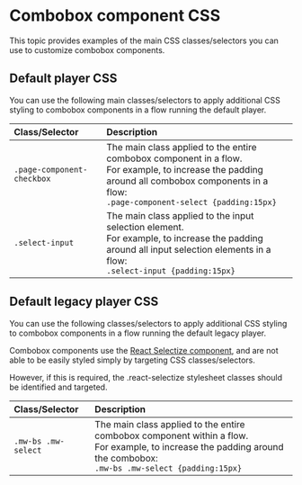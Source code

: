 # Combobox component CSS 

<head>
  <meta name="guidename" content="Flow"/>
  <meta name="context" content="GUID-f983b6d5-c769-4266-a503-d220f9df2817"/>
</head>


This topic provides examples of the main CSS classes/selectors you can use to customize combobox components.

## Default player CSS 

You can use the following main classes/selectors to apply additional CSS styling to combobox components in a flow running the default player.

|Class/Selector|Description|
|:-------------|:----------|
|`.page-component-checkbox`|The main class applied to the entire combobox component in a flow.<br />For example, to increase the padding around all combobox components in a flow:<br />`.page-component-select {padding:15px}`|
|`.select-input`|The main class applied to the input selection element.<br />For example, to increase the padding around all input selection elements in a flow:<br />`.select-input {padding:15px}`|

## Default legacy player CSS 

You can use the following classes/selectors to apply additional CSS styling to combobox components in a flow running the default legacy player.

Combobox components use the [React Selectize component](https://github.com/furqanZafar/react-selectize), and are not able to be easily styled simply by targeting CSS classes/selectors.

However, if this is required, the .react-selectize stylesheet classes should be identified and targeted.

|Class/Selector|Description|
|:-------------|:----------|
|`.mw-bs .mw-select`|The main class applied to the entire combobox component within a flow.<br />For example, to increase the padding around the combobox:<br />`.mw-bs .mw-select {padding:15px}`|